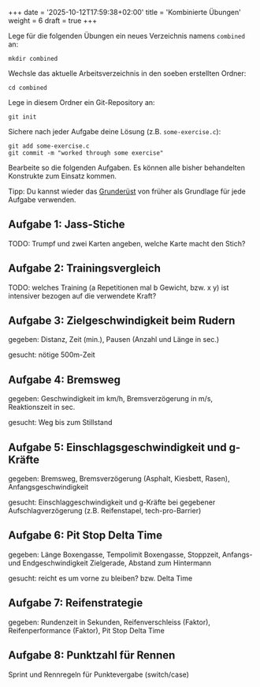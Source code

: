 +++
date = '2025-10-12T17:59:38+02:00'
title = 'Kombinierte Übungen'
weight = 6
draft = true
+++

Lege für die folgenden Übungen ein neues Verzeichnis namens `combined` an:

    mkdir combined

Wechsle das aktuelle Arbeitsverzeichnis in den soeben erstellten Ordner:

    cd combined

Lege in diesem Ordner ein Git-Repository an:

    git init

Sichere nach jeder Aufgabe deine Lösung (z.B. `some-exercise.c`):

    git add some-exercise.c
    git commit -m "worked through some exercise"

Bearbeite so die folgenden Aufgaben. Es können alle bisher behandelten Konstrukte zum Einsatz kommen.

Tipp: Du kannst wieder das [Grunderüst](/ipt/operatoren-und-ausdruecke/#aufgabe-0-grundgerüst) von früher als Grundlage für jede Aufgabe verwenden.

## Aufgabe 1: Jass-Stiche

TODO: Trumpf und zwei Karten angeben, welche Karte macht den Stich?

## Aufgabe 2: Trainingsvergleich

TODO: welches Training (a Repetitionen mal b Gewicht, bzw. x y) ist intensiver bezogen auf die verwendete Kraft?

## Aufgabe 3: Zielgeschwindigkeit beim Rudern

gegeben: Distanz, Zeit (min.), Pausen (Anzahl und Länge in sec.)

gesucht: nötige 500m-Zeit

## Aufgabe 4: Bremsweg

gegeben: Geschwindigkeit im km/h, Bremsverzögerung in m/s, Reaktionszeit in sec.

gesucht: Weg bis zum Stillstand

## Aufgabe 5: Einschlagsgeschwindigkeit und g-Kräfte

gegeben: Bremsweg, Bremsverzögerung (Asphalt, Kiesbett, Rasen), Anfangsgeschwindigkeit

gesucht: Einschlaggeschwindigkeit und g-Kräfte bei gegebener Aufschlagverzögerung (z.B. Reifenstapel, tech-pro-Barrier)

## Aufgabe 6: Pit Stop Delta Time

gegeben: Länge Boxengasse, Tempolimit Boxengasse, Stoppzeit, Anfangs- und Endgeschwindigkeit Zielgerade, Abstand zum Hintermann

gesucht: reicht es um vorne zu bleiben? bzw. Delta Time

## Aufgabe 7: Reifenstrategie

gegeben: Rundenzeit in Sekunden, Reifenverschleiss (Faktor), Reifenperformance (Faktor), Pit Stop Delta Time

## Aufgabe 8: Punktzahl für Rennen

Sprint und Rennregeln für Punktevergabe (switch/case)